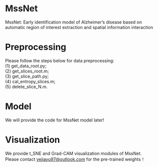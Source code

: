 # MssNet
MssNet: Early identification model of Alzheimer’s disease based on automatic region of interest extraction and spatial information interaction

# Preprocessing
Please follow the steps below for data preprocessing:<br>
(1) get_data_root.py;<br>
(2) get_slices_root.m;<br>
(3) get_slice_path.py;<br>
(4) cal_entropy_slices.m;<br>
(5)  delete_slice_N.m.<br>

# Model
We will provide the code for MssNet model later!<br>

# Visualization
We provide t_SNE and Grad-CAM visualization modules of MssNet.<br>
Please contact yejiayu97@outlook.com for the pre-trained weights！
